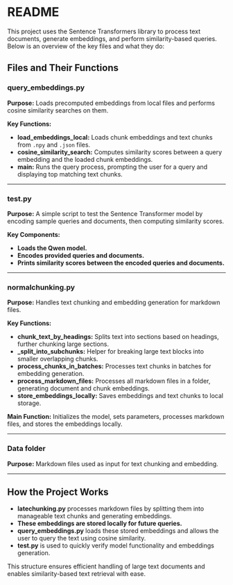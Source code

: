 # README

This project uses the Sentence Transformers library to process text documents, generate embeddings, and perform similarity-based queries. Below is an overview of the key files and what they do:

## Files and Their Functions

### query_embeddings.py

**Purpose:** Loads precomputed embeddings from local files and performs cosine similarity searches on them.

**Key Functions:**
- **load_embeddings_local:** Loads chunk embeddings and text chunks from `.npy` and `.json` files.
- **cosine_similarity_search:** Computes similarity scores between a query embedding and the loaded chunk embeddings.
- **main:** Runs the query process, prompting the user for a query and displaying top matching text chunks.

---

### test.py

**Purpose:** A simple script to test the Sentence Transformer model by encoding sample queries and documents, then computing similarity scores.

**Key Components:**
- **Loads the Qwen model.**
- **Encodes provided queries and documents.**
- **Prints similarity scores between the encoded queries and documents.**

---

### normalchunking.py

**Purpose:** Handles text chunking and embedding generation for markdown files.

**Key Functions:**
- **chunk_text_by_headings:** Splits text into sections based on headings, further chunking large sections.
- **_split_into_subchunks:** Helper for breaking large text blocks into smaller overlapping chunks.
- **process_chunks_in_batches:** Processes text chunks in batches for embedding generation.
- **process_markdown_files:** Processes all markdown files in a folder, generating document and chunk embeddings.
- **store_embeddings_locally:** Saves embeddings and text chunks to local storage.

**Main Function:** Initializes the model, sets parameters, processes markdown files, and stores the embeddings locally.

---

### Data folder

**Purpose:** Markdown files used as input for text chunking and embedding.

---

## How the Project Works

- **latechunking.py** processes markdown files by splitting them into manageable text chunks and generating embeddings.
- **These embeddings are stored locally for future queries.**
- **query_embeddings.py** loads these stored embeddings and allows the user to query the text using cosine similarity.
- **test.py** is used to quickly verify model functionality and embeddings generation.

This structure ensures efficient handling of large text documents and enables similarity-based text retrieval with ease.
